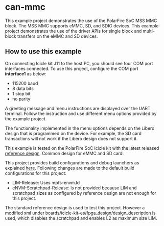 # can-mmc

This example project demonstrates the use of the PolarFire SoC MSS MMC block. 
The MSS MMC supports eMMC, SD, and SDIO devices. This example project demonstrates
the use of the driver APIs for single block and multi-block transfers on the eMMC and SD devices.

## How to use this example

On connecting Icicle kit J11 to the host PC, you should see four COM port interfaces 
connected. To use this project, configure the COM port **interface1** as below:
 - 115200 baud
 - 8 data bits
 - 1 stop bit
 - no parity

A greeting message and menu instructions are displayed over the UART terminal. 
Follow the instruction and use different menu options provided by the example project.

The functionality implemented in the menu options depends on the Libero design that is programmed on the device.
For example, the SD card transactions will not work if the Libero design does not support it.

This example is tested on the PolarFire SoC Icicle kit with the latest released
[reference design](https://mi-v-ecosystem.github.io/redirects/repo-icicle-kit-reference-design).
Common design for eMMC and SD card.

This project provides build configurations and debug launchers as explained [here](https://mi-v-ecosystem.github.io/redirects/repo-polarfire-soc-bare-metal-examples). 
Following changes are made to the default build configurations for this project:
 - LIM-Release: Uses mpfs-envm.ld
 - eNVM-Scratchpad-Release: Is not provided because LIM and scratchpad sizes as configured by reference design are not enough for this project.

The standard reference design is used to test this project. However a modified xml under boards/icicle-kit-es/fpga_design/design_description is used, which disables the scratchpad and enables L2 as maximum size LIM.
